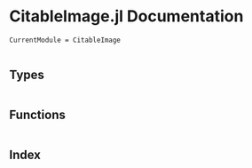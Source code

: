 # CitableImage.jl Documentation
```@meta
CurrentModule = CitableImage
```
```@contents
```
## Types
```@docs
```

## Functions
```@docs
```
## Index
```@index
```
